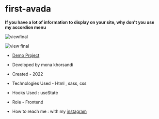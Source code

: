 # first-avada

**If you have a lot of information to display on your site, why don't you use my accordion menu**

![viewfinal](https://user-images.githubusercontent.com/109727844/204102879-086fee63-9bda-43b2-a1aa-49879c3f2d39.jpg)

![view final](https://user-images.githubusercontent.com/109727844/204102930-fac80657-4d16-4816-b476-a88e984abefe.jpg)

- [Demo Project](https://moona-web.github.io/first-avada/)


- Developed by mona khorsandi

- Created - 2022

- Technologies Used - Html , sass, css 

- Hooks Used : useState 

- Role - Frontend

- How to reach me : with my [instagram](https://www.instagram.com/moonaa_web?r=nametag) 
